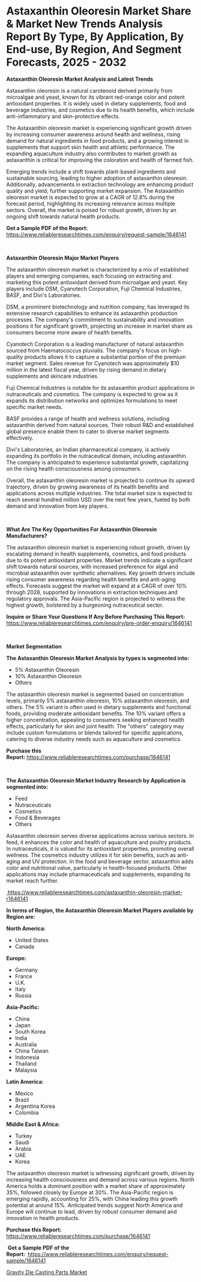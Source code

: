 <p><h1>Astaxanthin Oleoresin Market Share & Market New Trends Analysis Report By Type, By Application, By End-use, By Region, And Segment Forecasts, 2025 - 2032</h1></p><p><strong>Astaxanthin Oleoresin Market Analysis and Latest Trends</strong></p>
<p><p>Astaxanthin oleoresin is a natural carotenoid derived primarily from microalgae and yeast, known for its vibrant red-orange color and potent antioxidant properties. It is widely used in dietary supplements, food and beverage industries, and cosmetics due to its health benefits, which include anti-inflammatory and skin-protective effects.</p><p>The Astaxanthin oleoresin market is experiencing significant growth driven by increasing consumer awareness around health and wellness, rising demand for natural ingredients in food products, and a growing interest in supplements that support skin health and athletic performance. The expanding aquaculture industry also contributes to market growth as astaxanthin is critical for improving the coloration and health of farmed fish.</p><p>Emerging trends include a shift towards plant-based ingredients and sustainable sourcing, leading to higher adoption of astaxanthin oleoresin. Additionally, advancements in extraction technology are enhancing product quality and yield, further supporting market expansion. The Astaxanthin oleoresin market is expected to grow at a CAGR of 12.8% during the forecast period, highlighting its increasing relevance across multiple sectors. Overall, the market is poised for robust growth, driven by an ongoing shift towards natural health products.</p></p>
<p><strong>Get a Sample PDF of the Report:&nbsp;</strong> <a href="https://www.reliableresearchtimes.com/enquiry/request-sample/1646141?utm_campaign=1558&utm_medium=2&utm_source=Github&utm_content=ia&utm_term=31012025&utm_id=astaxanthin-oleoresin">https://www.reliableresearchtimes.com/enquiry/request-sample/1646141</a></p>
<p>&nbsp;</p>
<p><strong>Astaxanthin Oleoresin Major Market Players</strong></p>
<p><p>The astaxanthin oleoresin market is characterized by a mix of established players and emerging companies, each focusing on extracting and marketing this potent antioxidant derived from microalgae and yeast. Key players include DSM, Cyanotech Corporation, Fuji Chemical Industries, BASF, and Divi's Laboratories.</p><p>DSM, a prominent biotechnology and nutrition company, has leveraged its extensive research capabilities to enhance its astaxanthin production processes. The company's commitment to sustainability and innovation positions it for significant growth, projecting an increase in market share as consumers become more aware of health benefits.</p><p>Cyanotech Corporation is a leading manufacturer of natural astaxanthin sourced from Haematococcus pluvialis. The company's focus on high-quality products allows it to capture a substantial portion of the premium market segment. Sales revenue for Cyanotech was approximately $10 million in the latest fiscal year, driven by rising demand in dietary supplements and skincare industries.</p><p>Fuji Chemical Industries is notable for its astaxanthin product applications in nutraceuticals and cosmetics. The company is expected to grow as it expands its distribution networks and optimizes formulations to meet specific market needs.</p><p>BASF provides a range of health and wellness solutions, including astaxanthin derived from natural sources. Their robust R&D and established global presence enable them to cater to diverse market segments effectively.</p><p>Divi's Laboratories, an Indian pharmaceutical company, is actively expanding its portfolio in the nutraceutical domain, including astaxanthin. The company is anticipated to experience substantial growth, capitalizing on the rising health consciousness among consumers.</p><p>Overall, the astaxanthin oleoresin market is projected to continue its upward trajectory, driven by growing awareness of its health benefits and applications across multiple industries. The total market size is expected to reach several hundred million USD over the next few years, fueled by both demand and innovation from key players.</p></p>
<p>&nbsp;</p>
<p><strong>What Are The Key Opportunities For Astaxanthin Oleoresin Manufacturers?</strong></p>
<p><p>The astaxanthin oleoresin market is experiencing robust growth, driven by escalating demand in health supplements, cosmetics, and food products due to its potent antioxidant properties. Market trends indicate a significant shift towards natural sources, with increased preference for algal and microbial astaxanthin over synthetic alternatives. Key growth drivers include rising consumer awareness regarding health benefits and anti-aging effects. Forecasts suggest the market will expand at a CAGR of over 10% through 2028, supported by innovations in extraction techniques and regulatory approvals. The Asia-Pacific region is projected to witness the highest growth, bolstered by a burgeoning nutraceutical sector.</p></p>
<p><strong>Inquire or Share Your Questions If Any Before Purchasing This Report:</strong> <a href="https://www.reliableresearchtimes.com/enquiry/pre-order-enquiry/1646141?utm_campaign=1558&utm_medium=2&utm_source=Github&utm_content=ia&utm_term=31012025&utm_id=astaxanthin-oleoresin">https://www.reliableresearchtimes.com/enquiry/pre-order-enquiry/1646141</a></p>
<p>&nbsp;</p>
<p><strong>Market Segmentation</strong></p>
<p><strong>The Astaxanthin Oleoresin Market Analysis by types is segmented into:</strong></p>
<p><ul><li>5% Astaxanthin Oleoresin</li><li>10% Astaxanthin Oleoresin</li><li>Others</li></ul></p>
<p><p>The astaxanthin oleoresin market is segmented based on concentration levels, primarily 5% astaxanthin oleoresin, 10% astaxanthin oleoresin, and others. The 5% variant is often used in dietary supplements and functional foods, providing moderate antioxidant benefits. The 10% variant offers a higher concentration, appealing to consumers seeking enhanced health effects, particularly for skin and joint health. The "others" category may include custom formulations or blends tailored for specific applications, catering to diverse industry needs such as aquaculture and cosmetics.</p></p>
<p><strong>Purchase this Report:&nbsp;</strong><a href="https://www.reliableresearchtimes.com/purchase/1646141?utm_campaign=1558&utm_medium=2&utm_source=Github&utm_content=ia&utm_term=31012025&utm_id=astaxanthin-oleoresin">https://www.reliableresearchtimes.com/purchase/1646141</a></p>
<p>&nbsp;</p>
<p><strong>The Astaxanthin Oleoresin Market Industry Research by Application is segmented into:</strong></p>
<p><ul><li>Feed</li><li>Nutraceuticals</li><li>Cosmetics</li><li>Food & Beverages</li><li>Others</li></ul></p>
<p><p>Astaxanthin oleoresin serves diverse applications across various sectors. In feed, it enhances the color and health of aquaculture and poultry products. In nutraceuticals, it is valued for its antioxidant properties, promoting overall wellness. The cosmetics industry utilizes it for skin benefits, such as anti-aging and UV protection. In the food and beverage sector, astaxanthin adds color and nutritional value, particularly in health-focused products. Other applications may include pharmaceuticals and supplements, expanding its market reach further.</p></p>
<p><a href="https://www.reliableresearchtimes.com/astaxanthin-oleoresin-market-r1646141?utm_campaign=1558&utm_medium=2&utm_source=Github&utm_content=ia&utm_term=31012025&utm_id=astaxanthin-oleoresin">&nbsp;https://www.reliableresearchtimes.com/astaxanthin-oleoresin-market-r1646141</a></p>
<p><strong>In terms of Region, the Astaxanthin Oleoresin Market Players available by Region are:</strong></p>
<p>
    <p> <strong> North America: </strong>
        <ul>
            <li>United States</li>
            <li>Canada</li>
        </ul>
        </p> 
    <p> <strong> Europe: </strong>
        <ul>
            <li>Germany</li>
            <li>France</li>
            <li>U.K.</li>
            <li>Italy</li>
            <li>Russia</li>
        </ul>
        </p> 
    <p> <strong> Asia-Pacific: </strong>
        <ul>
            <li>China</li>
            <li>Japan</li>
            <li>South Korea</li>
            <li>India</li>
            <li>Australia</li>
            <li>China Taiwan</li>
            <li>Indonesia</li>
            <li>Thailand</li>
            <li>Malaysia</li>
        </ul>
        </p> 
    <p> <strong> Latin America: </strong>
        <ul>
            <li>Mexico</li>
            <li>Brazil</li>
            <li>Argentina Korea</li>
            <li>Colombia</li>
        </ul>
        </p> 
    <p> <strong> Middle East & Africa: </strong>
        <ul>
            <li>Turkey</li>
            <li>Saudi</li>
            <li>Arabia</li>
            <li>UAE</li>
            <li>Korea</li>
        </ul>
    </p>
    </p>
<p><p>The astaxanthin oleoresin market is witnessing significant growth, driven by increasing health consciousness and demand across various regions. North America holds a dominant position with a market share of approximately 35%, followed closely by Europe at 30%. The Asia-Pacific region is emerging rapidly, accounting for 25%, with China leading this growth potential at around 15%. Anticipated trends suggest North America and Europe will continue to lead, driven by robust consumer demand and innovation in health products.</p></p>
<p><strong>Purchase this Report: </strong><a href="https://www.reliableresearchtimes.com/purchase/1646141?utm_campaign=1558&utm_medium=2&utm_source=Github&utm_content=ia&utm_term=31012025&utm_id=astaxanthin-oleoresin">https://www.reliableresearchtimes.com/purchase/1646141</a></p>
<p>&nbsp;<strong>Get a Sample PDF of the Report:&nbsp;&nbsp;</strong><a href="https://www.reliableresearchtimes.com/enquiry/request-sample/1646141?utm_campaign=1558&utm_medium=2&utm_source=Github&utm_content=ia&utm_term=31012025&utm_id=astaxanthin-oleoresin">https://www.reliableresearchtimes.com/enquiry/request-sample/1646141</a></p>
<p><strong></strong></p>
<p><p><a href="https://github.com/mookiesville/Market-Research-Report-List-1/blob/main/gravity-die-casting-parts-market.md?utm_campaign=1558&utm_medium=2&utm_source=Github&utm_content=ia&utm_term=31012025&utm_id=astaxanthin-oleoresin">Gravity Die Casting Parts Market</a></p></p>